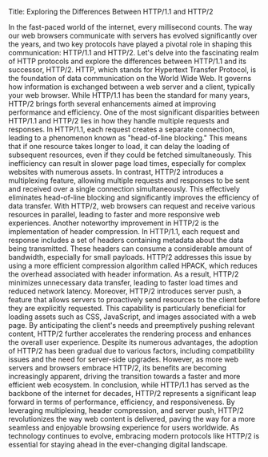 Title: Exploring the Differences Between HTTP/1.1 and HTTP/2

In the fast-paced world of the internet, every millisecond counts. The way our web browsers communicate with servers has evolved significantly over the years, and two key protocols have played a pivotal role in shaping this communication: HTTP/1.1 and HTTP/2. Let's delve into the fascinating realm of HTTP protocols and explore the differences between HTTP/1.1 and its successor, HTTP/2.
HTTP, which stands for Hypertext Transfer Protocol, is the foundation of data communication on the World Wide Web. It governs how information is exchanged between a web server and a client, typically your web browser. While HTTP/1.1 has been the standard for many years, HTTP/2 brings forth several enhancements aimed at improving performance and efficiency.
One of the most significant disparities between HTTP/1.1 and HTTP/2 lies in how they handle multiple requests and responses. In HTTP/1.1, each request creates a separate connection, leading to a phenomenon known as "head-of-line blocking." This means that if one resource takes longer to load, it can delay the loading of subsequent resources, even if they could be fetched simultaneously. This inefficiency can result in slower page load times, especially for complex websites with numerous assets.
In contrast, HTTP/2 introduces a multiplexing feature, allowing multiple requests and responses to be sent and received over a single connection simultaneously. This effectively eliminates head-of-line blocking and significantly improves the efficiency of data transfer. With HTTP/2, web browsers can request and receive various resources in parallel, leading to faster and more responsive web experiences.
Another noteworthy improvement in HTTP/2 is the implementation of header compression. In HTTP/1.1, each request and response includes a set of headers containing metadata about the data being transmitted. These headers can consume a considerable amount of bandwidth, especially for small payloads. HTTP/2 addresses this issue by using a more efficient compression algorithm called HPACK, which reduces the overhead associated with header information. As a result, HTTP/2 minimizes unnecessary data transfer, leading to faster load times and reduced network latency.
Moreover, HTTP/2 introduces server push, a feature that allows servers to proactively send resources to the client before they are explicitly requested. This capability is particularly beneficial for loading assets such as CSS, JavaScript, and images associated with a web page. By anticipating the client's needs and preemptively pushing relevant content, HTTP/2 further accelerates the rendering process and enhances the overall user experience.
Despite its numerous advantages, the adoption of HTTP/2 has been gradual due to various factors, including compatibility issues and the need for server-side upgrades. However, as more web servers and browsers embrace HTTP/2, its benefits are becoming increasingly apparent, driving the transition towards a faster and more efficient web ecosystem.
In conclusion, while HTTP/1.1 has served as the backbone of the internet for decades, HTTP/2 represents a significant leap forward in terms of performance, efficiency, and responsiveness. By leveraging multiplexing, header compression, and server push, HTTP/2 revolutionizes the way web content is delivered, paving the way for a more seamless and enjoyable browsing experience for users worldwide. As technology continues to evolve, embracing modern protocols like HTTP/2 is essential for staying ahead in the ever-changing digital landscape.
